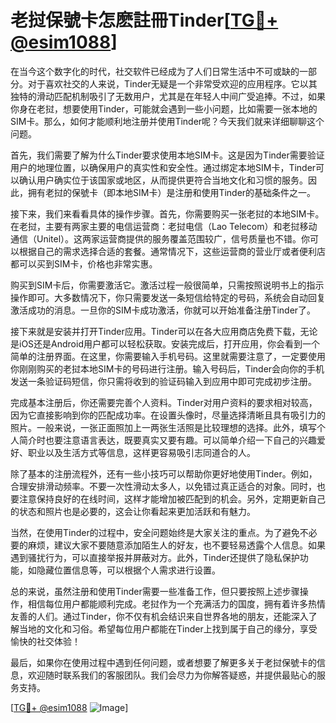 # 老挝保號卡怎麽註冊Tinder[[TG💪+ @esim1088](https://t.me/s/esim1088)]

在当今这个数字化的时代，社交软件已经成为了人们日常生活中不可或缺的一部分。对于喜欢社交的人来说，Tinder无疑是一个非常受欢迎的应用程序。它以其独特的滑动匹配机制吸引了无数用户，尤其是在年轻人中间广受追捧。不过，如果你身在老挝，想要使用Tinder，可能就会遇到一些小问题，比如需要一张本地的SIM卡。那么，如何才能顺利地注册并使用Tinder呢？今天我们就来详细聊聊这个问题。

首先，我们需要了解为什么Tinder要求使用本地SIM卡。这是因为Tinder需要验证用户的地理位置，以确保用户的真实性和安全性。通过绑定本地SIM卡，Tinder可以确认用户确实位于该国家或地区，从而提供更符合当地文化和习惯的服务。因此，拥有老挝的保號卡（即本地SIM卡）是注册和使用Tinder的基础条件之一。

接下来，我们来看看具体的操作步骤。首先，你需要购买一张老挝的本地SIM卡。在老挝，主要有两家主要的电信运营商：老挝电信（Lao Telecom）和老挝移动通信（Unitel）。这两家运营商提供的服务覆盖范围较广，信号质量也不错。你可以根据自己的需求选择合适的套餐。通常情况下，这些运营商的营业厅或者便利店都可以买到SIM卡，价格也非常实惠。

购买到SIM卡后，你需要激活它。激活过程一般很简单，只需按照说明书上的指示操作即可。大多数情况下，你只需要发送一条短信给特定的号码，系统会自动回复激活成功的消息。一旦你的SIM卡成功激活，你就可以开始准备注册Tinder了。

接下来就是安装并打开Tinder应用。Tinder可以在各大应用商店免费下载，无论是iOS还是Android用户都可以轻松获取。安装完成后，打开应用，你会看到一个简单的注册界面。在这里，你需要输入手机号码。这里就需要注意了，一定要使用你刚刚购买的老挝本地SIM卡的号码进行注册。输入号码后，Tinder会向你的手机发送一条验证码短信，你只需将收到的验证码输入到应用中即可完成初步注册。

完成基本注册后，你还需要完善个人资料。Tinder对用户资料的要求相对较高，因为它直接影响到你的匹配成功率。在设置头像时，尽量选择清晰且具有吸引力的照片。一般来说，一张正面照加上一两张生活照是比较理想的选择。此外，填写个人简介时也要注意语言表达，既要真实又要有趣。可以简单介绍一下自己的兴趣爱好、职业以及生活方式等信息，这样更容易吸引志同道合的人。

除了基本的注册流程外，还有一些小技巧可以帮助你更好地使用Tinder。例如，合理安排滑动频率。不要一次性滑动太多人，以免错过真正适合的对象。同时，也要注意保持良好的在线时间，这样才能增加被匹配到的机会。另外，定期更新自己的状态和照片也是必要的，这会让你看起来更加活跃和有魅力。

当然，在使用Tinder的过程中，安全问题始终是大家关注的重点。为了避免不必要的麻烦，建议大家不要随意添加陌生人的好友，也不要轻易透露个人信息。如果遇到骚扰行为，可以直接举报并屏蔽对方。此外，Tinder还提供了隐私保护功能，如隐藏位置信息等，可以根据个人需求进行设置。

总的来说，虽然注册和使用Tinder需要一些准备工作，但只要按照上述步骤操作，相信每位用户都能顺利完成。老挝作为一个充满活力的国度，拥有着许多热情友善的人们。通过Tinder，你不仅有机会结识来自世界各地的朋友，还能深入了解当地的文化和习俗。希望每位用户都能在Tinder上找到属于自己的缘分，享受愉快的社交体验！

最后，如果你在使用过程中遇到任何问题，或者想要了解更多关于老挝保號卡的信息，欢迎随时联系我们的客服团队。我们会尽力为你解答疑惑，并提供最贴心的服务支持。

[[TG💪+ @esim1088](https://t.me/s/esim1088) ![Image](https://i.postimg.cc/4NQfJmqS/Snipaste-2025-05-13-00-14-12.png)]